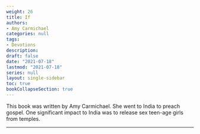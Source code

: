 ```yaml
---
weight: 26
title: If
authors:
- Amy Carmichael
categories: null
tags:
- Devotions
description: 
draft: false
date: "2021-07-18"
lastmod: "2021-07-18"
series: null
layout: single-sidebar
toc: true
bookCollapseSection: true
---
```


This book was written by Amy Carmichael.  She went to India to preach gospel.  One significant impact to India was to release sex teen-age girls from temples.  

<!--more-->
---

